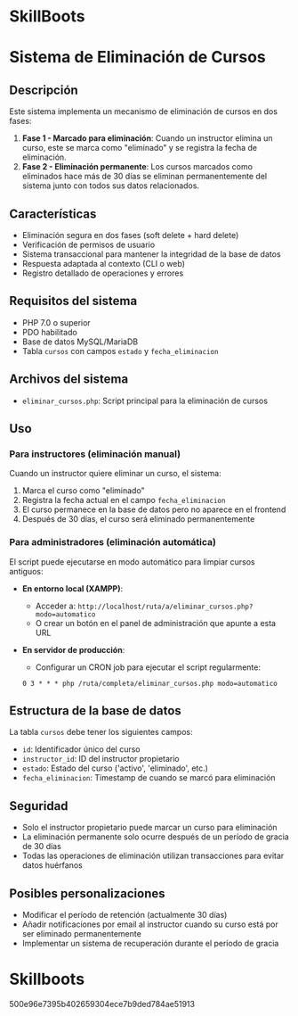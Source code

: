 # SkillBoots

# Sistema de Eliminación de Cursos

## Descripción
Este sistema implementa un mecanismo de eliminación de cursos en dos fases:

1. **Fase 1 - Marcado para eliminación**: Cuando un instructor elimina un curso, este se marca como "eliminado" y se registra la fecha de eliminación.
2. **Fase 2 - Eliminación permanente**: Los cursos marcados como eliminados hace más de 30 días se eliminan permanentemente del sistema junto con todos sus datos relacionados.

## Características
- Eliminación segura en dos fases (soft delete + hard delete)
- Verificación de permisos de usuario
- Sistema transaccional para mantener la integridad de la base de datos
- Respuesta adaptada al contexto (CLI o web)
- Registro detallado de operaciones y errores

## Requisitos del sistema
- PHP 7.0 o superior
- PDO habilitado
- Base de datos MySQL/MariaDB
- Tabla `cursos` con campos `estado` y `fecha_eliminacion`

## Archivos del sistema
- `eliminar_cursos.php`: Script principal para la eliminación de cursos

## Uso

### Para instructores (eliminación manual)
Cuando un instructor quiere eliminar un curso, el sistema:
1. Marca el curso como "eliminado"
2. Registra la fecha actual en el campo `fecha_eliminacion`
3. El curso permanece en la base de datos pero no aparece en el frontend
4. Después de 30 días, el curso será eliminado permanentemente

### Para administradores (eliminación automática)
El script puede ejecutarse en modo automático para limpiar cursos antiguos:

- **En entorno local (XAMPP)**: 
  - Acceder a: `http://localhost/ruta/a/eliminar_cursos.php?modo=automatico`
  - O crear un botón en el panel de administración que apunte a esta URL

- **En servidor de producción**:
  - Configurar un CRON job para ejecutar el script regularmente:
  ```
  0 3 * * * php /ruta/completa/eliminar_cursos.php modo=automatico
  ```

## Estructura de la base de datos
La tabla `cursos` debe tener los siguientes campos:
- `id`: Identificador único del curso
- `instructor_id`: ID del instructor propietario
- `estado`: Estado del curso ('activo', 'eliminado', etc.)
- `fecha_eliminacion`: Timestamp de cuando se marcó para eliminación

## Seguridad
- Solo el instructor propietario puede marcar un curso para eliminación
- La eliminación permanente solo ocurre después de un período de gracia de 30 días
- Todas las operaciones de eliminación utilizan transacciones para evitar datos huérfanos

## Posibles personalizaciones
- Modificar el período de retención (actualmente 30 días)
- Añadir notificaciones por email al instructor cuando su curso está por ser eliminado permanentemente
- Implementar un sistema de recuperación durante el período de gracia
# Skillboots
500e96e7395b402659304ece7b9ded784ae51913
